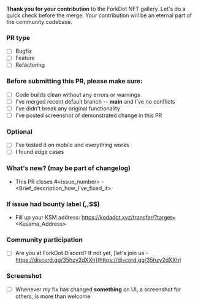 **Thank you for your contribution** to the ForkDot NFT gallery.
Let's do a quick check before the merge.
Your contribution will be an eternal part of the community codebase.

### PR type
- [ ] Bugfix
- [ ] Feature
- [ ] Refactoring

### Before submitting this PR, please make sure:
- [ ] Code builds clean without any errors or warnings
- [ ] I've merged recent default branch -- **main** and I've no conflicts
- [ ] I've didn't break any original functionality
- [ ] I've posted screenshot of demonstrated change in this PR

### Optional
- [ ] I've tested it on mobile and everything works
- [ ] I found edge cases

### What's new? (may be part of changelog)
- This PR closes #<issue_number> - <Brief_description_how_I've_fixed_it>

### If issue had bounty label ($,$$,$$$)
- Fill up your KSM address: https://kodadot.xyz/transfer/?target=<Kusama_Address> 

### Community participation
- [ ] Are you at ForkDot Discord? If not yet, [let's join us - https://discord.gg/35hzy2dXXh](https://discord.gg/35hzy2dXXh)

### Screenshot
- [ ] Whenever my fix has changed **something** on UI, a screenshot for others, is more than welcome
